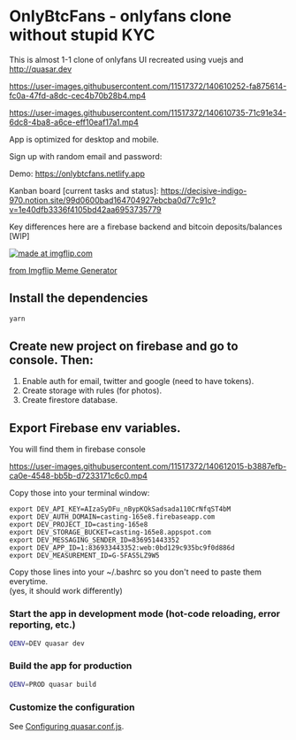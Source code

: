 # OnlyBtcFans - onlyfans clone without stupid KYC 

This is almost 1-1 clone of onlyfans UI recreated using vuejs and http://quasar.dev 


https://user-images.githubusercontent.com/11517372/140610252-fa875614-fc0a-47fd-a8dc-cec4b70b28b4.mp4



https://user-images.githubusercontent.com/11517372/140610735-71c91e34-6dc8-4ba8-a6ce-eff10eaf17a1.mp4


App is optimized for desktop and mobile. 

Sign up with random email and password:

Demo: https://onlybtcfans.netlify.app 

Kanban board [current tasks and status]: https://decisive-indigo-970.notion.site/99d0600bad164704927ebcba0d77c91c?v=1e40dfb3336f4105bd42aa6953735779

Key differences here are a firebase backend and bitcoin deposits/balances [WIP]

<a href="https://imgflip.com/i/5lqzbp"><img src="https://i.imgflip.com/5lqzbp.jpg" title="made at imgflip.com"/></a><div><a href="https://imgflip.com/memegenerator">from Imgflip Meme Generator</a></div>

## Install the dependencies
```bash
yarn
```

## Create new project on firebase and go to console. Then:

1. Enable auth for email, twitter and google (need to have tokens).
2. Create storage with rules (for photos).
3. Create firestore database.


## Export Firebase env variables.


You will find them in firebase console 



https://user-images.githubusercontent.com/11517372/140612015-b3887efb-ca0e-4548-bb5b-d7233171c6c0.mp4




Copy those into your terminal window:


```
export DEV_API_KEY=AIzaSyDFu_nBypKQkSadsada110CrNfqST4bM
export DEV_AUTH_DOMAIN=casting-165e8.firebaseapp.com
export DEV_PROJECT_ID=casting-165e8
export DEV_STORAGE_BUCKET=casting-165e8.appspot.com
export DEV_MESSAGING_SENDER_ID=836951443352
export DEV_APP_ID=1:836933443352:web:0bd129c935bc9f0d886d
export DEV_MEASUREMENT_ID=G-5FAS5LZ9W5
```

Copy those lines into your ~/.bashrc so you don't need to paste them everytime.   
(yes, it should work differently)

### Start the app in development mode (hot-code reloading, error reporting, etc.)
```bash
QENV=DEV quasar dev
```


### Build the app for production
```bash
QENV=PROD quasar build
```

### Customize the configuration
See [Configuring quasar.conf.js](https://v2.quasar.dev/quasar-cli/quasar-conf-js).
